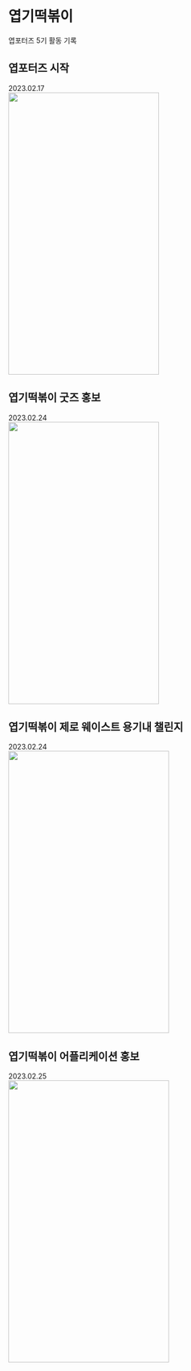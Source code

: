 # 엽기떡볶이
엽포터즈 5기 활동 기록 <br/>
## 엽포터즈 시작 
2023.02.17 <br/>
<img src="https://github.com/user-attachments/assets/af6c5728-e7b1-4db3-b1fb-9c5cf0266eec" width="300" height="560"> <br/>
## 엽기떡볶이 굿즈 홍보 
2023.02.24 <br/>
<img src="https://github.com/user-attachments/assets/99e47e69-6433-4187-97d0-e8e8aa06bf5b" width="300" height="560"> <br/>
## 엽기떡볶이 제로 웨이스트 용기내 챌린지
2023.02.24 <br/>
<img src="https://github.com/user-attachments/assets/985050bf-dc7e-497b-910e-9164b511396c" width="320" height="560"> <br/>
## 엽기떡볶이 어플리케이션 홍보
2023.02.25 <br/>
<img src="https://github.com/user-attachments/assets/2d760a3a-f34a-45c2-b556-5f34fc4ac489" width="320" height="560"> <br/>
